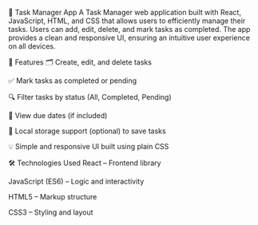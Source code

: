 📝 Task Manager App
A Task Manager web application built with React, JavaScript, HTML, and CSS that allows users to efficiently manage their tasks. Users can add, edit, delete, and mark tasks as completed. The app provides a clean and responsive UI, ensuring an intuitive user experience on all devices.

🚀 Features
🗂️ Create, edit, and delete tasks

✅ Mark tasks as completed or pending

🔍 Filter tasks by status (All, Completed, Pending)

📅 View due dates (if included)

💾 Local storage support (optional) to save tasks

💡 Simple and responsive UI built using plain CSS

🛠️ Technologies Used
React – Frontend library

JavaScript (ES6) – Logic and interactivity

HTML5 – Markup structure

CSS3 – Styling and layout
